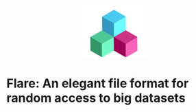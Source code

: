 <div align=center>
  <img src='./images/image.svg' width=30%>
</div>

# Flare: An elegant file format for random access to big datasets


